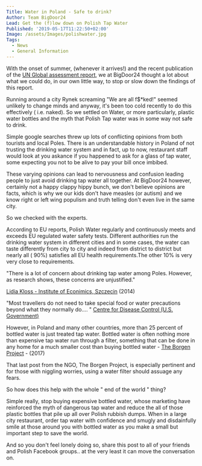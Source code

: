 ```yaml
---
Title: Water in Poland - Safe to drink?
Author: Team BigDoor24
Lead: Get the (f)low down on Polish Tap Water
Published: '2019-05-17T11:22:50+02:00'
Image: /assets/Images/polishwater.jpg
Tags:
  - News
  - General Information
---
```

With the onset of summer, (whenever it arrives!) and the recent publication of the [UN Global assessment report](https://www.theguardian.com/environment/2019/may/06/human-society-under-urgent-threat-loss-earth-natural-life-un-report), we at BigDoor24 thought a lot about what we could do, in our own little way, to stop or slow down the findings of this report.

Running around a city Rynek screaming "We are all f$*ked!" seemed unlikely to change minds and anyway, it's been too cold recently to do this effectively ( i.e. naked). So we settled on Water, or more particularly, plastic water bottles and the myth that Polish Tap water was in some way not safe to drink.

Simple google searches threw up lots of conflicting opinions from both tourists and local Poles. There is an understandable history in Poland of not trusting the drinking water system and in fact, up to now, restaurant staff would look at you askance if you happened to ask for a glass of tap water, some expecting you not to be alive to pay your bill once imbibed.

These varying opinions can lead to nervousness and confusion leading people to just avoid drinking tap water all together. At BigDoor24 however, certainly not a happy clappy hippy bunch, we don't believe opinions are facts, which is why we our kids don't have measles (or autism) and we know right or left wing populism and truth telling don't even live in the same city.  

So we checked with the experts.

According to EU reports, Polish Water regularly and continuously meets and exceeds EU regulated water safety tests.  Different authorities run the drinking water system in different cities and in some cases, the water can taste differently from city to city and indeed from district to district but nearly all ( 90%) satisfies all EU health requirements.The other 10% is very very close to requirements. 

"There is a lot of concern about drinking tap water among Poles. However, as research shows, these concerns are unjustified."

[Lidia Kloss - Institute of Econimics, Szczecin](file:///C:/Users/johng/Downloads/UFJ_2014_3_3_4%20(1).pdf) (2014)

"Most travellers do not need to take special food or water precautions beyond what they normally do.... " [Centre for Disease Control (U.S. Government)](https://wwwnc.cdc.gov/travel/destinations/traveler/none/poland?s_cid=ncezid-dgmq-travel-single-001)

However, in Poland and many other countries, more than 25 percent of bottled water is just treated tap water. Bottled water is often nothing more than expensive tap water run through a filter, something that can be done in any home for a much smaller cost than buying bottled water - [The Borgen Project](https://borgenproject.org/reports-water-quality-in-poland/) - (2017)

That last post from the NGO, The Borgen Project, is especially pertinent and for those with niggling worries, using a water filter should assuage any fears.

So how does this help with the whole " end of the world " thing? 

Simple really, stop buying expensive bottled water, whose marketing have reinforced the myth of dangerous tap water and reduce the all of those plastic bottles that pile up all over Polish rubbish dumps. When in a large city restaurant, order tap water with confidence and smugly and disdainfully smile at those around you with bottled water as you make a small but important step to save the world.

And so you don't feel lonely doing so, share this post to all of your friends and Polish Facebook groups.. at the very least it can move the conversation on.
